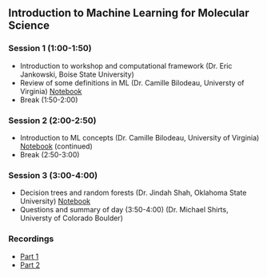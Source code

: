 ## Introduction to Machine Learning for Molecular Science

### Session 1 (1:00-1:50)
* Introduction to workshop and computational framework (Dr. Eric Jankowski, Boise State University)
* Review of some definitions in ML (Dr. Camille Bilodeau, Universty of Virginia) [Notebook](https://github.com/icomse/9th_workshop_ml_for_molecules/blob/main/Monday/Day1_IntroToML.ipynb)
* Break (1:50-2:00)

### Session 2 (2:00-2:50)
* Introduction to ML concepts (Dr. Camille Bilodeau, University of Virginia) [Notebook](https://github.com/icomse/9th_workshop_ml_for_molecules/blob/main/Monday/Day1_IntroToML.ipynb) (continued)
* Break (2:50-3:00)

### Session 3 (3:00-4:00)
* Decision trees and random forests (Dr. Jindah Shah, Oklahoma State University) [Notebook](https://github.com/icomse/9th_workshop_ml_for_molecules/blob/main/Monday/Decision_Tree_Random_Forests/RandomForest.ipynb)
* Questions and summary of day (3:50-4:00) (Dr. Michael Shirts, Universty of Colorado Boulder)

### Recordings
* [Part 1](https://www.youtube.com/watch?v=jFMSrut4PiQ&list=PLbaI3ApTFTPFRqtD3HzXfov8cerLeh8zZ&index=2)
* [Part 2](https://www.youtube.com/watch?v=WlkrU_hOuHE&list=PLbaI3ApTFTPFRqtD3HzXfov8cerLeh8zZ&index=1)
